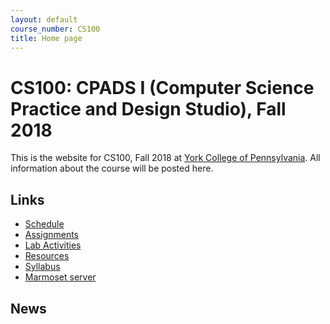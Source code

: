 ```yaml
---
layout: default
course_number: CS100
title: Home page
---
```


# CS100: CPADS I (Computer Science Practice and Design Studio), Fall 2018

This is the website for CS100, Fall 2018 at [York College of Pennsylvania](http://www.ycp.edu).
All information about the course will be posted here.

## Links

* [Schedule](schedule.html)
* [Assignments](assign/index.html)
* [Lab Activities](labs/index.html)
* [Resources](resources/index.html)
* [Syllabus](syllabus.html)
* [Marmoset server](https://cs.ycp.edu/marmoset)

## News

<!--

* **August 29** - Welcome to York College Computer Science!
* **Sept 14** - [Lab Activity 1](labs/CPADS_Lab1.pdf) due
* **Sept 19** - [Lab Activity 2](labs/CPADS_Lab2.pdf) due
* **Sept 28** - [Lab Activity 3](labs/CPADS_Lab3.pdf) due
* **Oct 3**   - [Lab Activity 4](labs/CPADS_Lab4.pdf) due
* **Oct 12**  - [Assignment 1](assign/CPADS_Assign1.pdf) due
* **Oct 19    - EXAM I Strategies**
* **Oct 24    - EXAM I Implementation**
* **Oct 26**  - [Lab Activity 5](labs/CPADS_Lab5.pdf) due
* **Oct 31**  - [Lab Activity 6](labs/CPADS_Lab6.pdf) due
* **Nov 2**   - [Lab Activity 7](labs/CPADS_Lab7.pdf) due
* **Nov 11**  - [Assignment 2](assign/CPADS_Assign2.pdf) due
* **Nov 14**  - [Lab Activity 8](labs/CPADS_Lab8.pdf) due
* **Nov 16**  - [Lab Activity 9](labs/CPADS_Lab9.pdf) due
* **Dec 2**   - [Assignment 3](assign/CPADS_Assign3.pdf) due
* **Dec 7     - EXAM 2 Written**
* **Dec 12**  - [TurtleGame Extra Credit](assign/CPADS_TurtleGameProject.pdf) due
* **Dec 14    - FINAL EXAM Programming**

-->